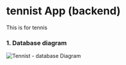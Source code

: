 # tennist App (backend)

This is for tennis

### 1. Database diagram

![Tennist - database Diagram](https://user-images.githubusercontent.com/19925297/85151611-f395c380-b28e-11ea-87fc-e2f879617764.png)
